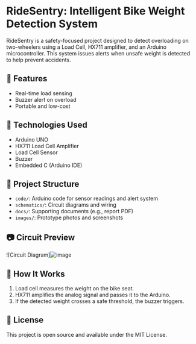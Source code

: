 # RideSentry: Intelligent Bike Weight Detection System

RideSentry is a safety-focused project designed to detect overloading on two-wheelers using a Load Cell, HX711 amplifier, and an Arduino microcontroller. This system issues alerts when unsafe weight is detected to help prevent accidents.

## 🚀 Features
- Real-time load sensing
- Buzzer alert on overload
- Portable and low-cost

## 🔧 Technologies Used
- Arduino UNO
- HX711 Load Cell Amplifier
- Load Cell Sensor
- Buzzer
- Embedded C (Arduino IDE)

## 📂 Project Structure
- `code/`: Arduino code for sensor readings and alert system
- `schematics/`: Circuit diagrams and wiring
- `docs/`: Supporting documents (e.g., report PDF)
- `images/`: Prototype photos and screenshots

## 📷 Circuit Preview
![Circuit Diagram]![image](https://github.com/user-attachments/assets/43287687-73f8-40e6-b3a1-a6120dbeb814)


## 📄 How It Works
1. Load cell measures the weight on the bike seat.
2. HX711 amplifies the analog signal and passes it to the Arduino.
3. If the detected weight crosses a safe threshold, the buzzer triggers.

## 📜 License
This project is open source and available under the MIT License.

